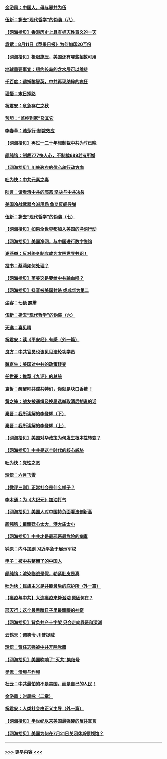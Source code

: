 #### [金浴凤：中国人，毋与邪共为伍](../pages/nsc993/n12324257.md?t=08121302) 
#### [伍新：撕去“现代哲学”的伪装（八）](../pages/nsc993/n12324188.md?t=08121302) 
#### [【网海拾贝】香港历史上具有标志性意义的一天](../pages/nsc993/n12324021.md?t=08121302) 
#### [袁斌：8月11日《苹果日报》为何加印20万份](../pages/nsc993/n12323955.md?t=08121302) 
#### [【网海拾贝】极限施压，美国还有哪些招数可用](../pages/nsc993/n12322512.md?t=08121302) 
#### [地球重要事宜：纽约长岛的含水层可以维持](../pages/nsc993/n12321844.md?t=08121302) 
#### [千百度：逮捕黎智英，中共再现纳粹的疯狂](../pages/nsc993/n12321777.md?t=08121302) 
#### [理悟：末日择路](../pages/nsc993/n12320812.md?t=08121302) 
#### [祝君安：危急存亡之秋](../pages/nsc993/n12320795.md?t=08121302) 
#### [苦胆：“监控到家”及其它](../pages/nsc993/n12320751.md?t=08121302) 
#### [李春草：踏莎行·制裁效应](../pages/nsc993/n12318290.md?t=08121302) 
#### [【网海拾贝】再过一二十年想制裁中共为时已晚](../pages/nsc993/n12318195.md?t=08121302) 
#### [颜纯钩：制裁777快人心，不制裁689若有所憾](../pages/nsc993/n12316912.md?t=08121302) 
#### [【网海拾贝】川普政府的信心和行动方向](../pages/nsc993/n12316673.md?t=08121302) 
#### [吐为快：中共元素之毒](../pages/nsc993/n12316547.md?t=08121302) 
#### [陆言：请看清中共的邪恶 坚决与中共决裂](../pages/nsc993/n12315784.md?t=08121302) 
#### [美国冷战武器今派用场 鱼叉反舰导弹](../pages/nsc993/n12316258.md?t=08121302) 
#### [伍新：撕去“现代哲学”的伪装（七）](../pages/nsc993/n12315846.md?t=08121302) 
#### [【网海拾贝】如果全世界都加入美国的净网行动](../pages/nsc993/n12315588.md?t=08121302) 
#### [【网海拾贝】美国净网，与中国进行数字脱钩](../pages/nsc993/n12312813.md?t=08121302) 
#### [谢燕益：反对终身制应成为文明世界共识！](../pages/nsc993/n12310465.md?t=08121302) 
#### [投书：蔡莉如何处理？](../pages/nsc993/n12310224.md?t=08121302) 
#### [【网海拾贝】英美这是要给中共输血吗？](../pages/nsc993/n12307646.md?t=08121302) 
#### [【网海拾贝】抖音被美国封杀 或成华为第二](../pages/nsc993/n12305277.md?t=08121302) 
#### [尘客：七绝 霹雳](../pages/nsc993/n12304053.md?t=08121302) 
#### [伍新：撕去“现代哲学”的伪装（六）](../pages/nsc993/n12303243.md?t=08121302) 
#### [天逸：喜见晴](../pages/nsc993/n12303226.md?t=08121302) 
#### [祝君安：读《平安经》有感（外一篇）](../pages/nsc993/n12303170.md?t=08121302) 
#### [良方：中共官员也该见见法轮功学员](../pages/nsc993/n12302985.md?t=08121302) 
#### [魏京生：美国对中共的政策转变](../pages/nsc993/n12302929.md?t=08121302) 
#### [任世豪：推荐《九评》的总统](../pages/nsc993/n12302838.md?t=08121302) 
#### [袁哲：醒醒吧共谍共特们，你就是块口香糖 ！](../pages/nsc993/n12302678.md?t=08121302) 
#### [黄之锋：战友被通缉及换届选举取消后想说的话](../pages/nsc993/n12302681.md?t=08121302) 
#### [秦晋：我所读解的李登辉（下）](../pages/nsc993/n12302171.md?t=08121302) 
#### [秦晋：我所读解的李登辉（上）](../pages/nsc993/n12301979.md?t=08121302) 
#### [【网海拾贝】美国对华政策为何发生根本性转变？](../pages/nsc993/n12302091.md?t=08121302) 
#### [【网海拾贝】中共是这个时代的核心威胁](../pages/nsc993/n12300541.md?t=08121302) 
#### [吐为快：党性之恶](../pages/nsc993/n12300263.md?t=08121302) 
#### [理悟：六月飞雪](../pages/nsc993/n12300243.md?t=08121302) 
#### [【微评三则】正常社会是什么样子？](../pages/nsc993/n12300228.md?t=08121302) 
#### [李木通：为《大纪元》加油打气](../pages/nsc993/n12280363.md?t=08121302) 
#### [【网海拾贝】美国人对中国持负面看法创新高](../pages/nsc993/n12298720.md?t=08121302) 
#### [颜纯钩：戴耀廷心太大，港大庙太小](../pages/nsc993/n12297682.md?t=08121302) 
#### [【网海拾贝】中共才是最邪恶最危险的病毒](../pages/nsc993/n12296470.md?t=08121302) 
#### [钟原：内斗加剧 习近平急于展示军权](../pages/nsc993/n12292544.md?t=08121302) 
#### [申子：被中共整懵了的中国人](../pages/nsc993/n12291389.md?t=08121302) 
#### [颜纯钩：渲染临战是假，勒紧肚皮是真](../pages/nsc993/n12290945.md?t=08121302) 
#### [吐为快：民族主义是共匪最后的庇护所（外一篇）](../pages/nsc993/n12290887.md?t=08121302) 
#### [【瘟疫与中共】大连瘟疫来势汹汹 原因何在？](../pages/nsc993/n12287474.md?t=08121302) 
#### [邢天行：这个最黑暗日子里最耀眼的神奇](../pages/nsc993/n12289882.md?t=08121302) 
#### [【网海拾贝】背负共产十字架 只会走向罪恶和深渊](../pages/nsc993/n12288290.md?t=08121302) 
#### [云鹤天：调笑令·川普捉贼](../pages/nsc993/n12285672.md?t=08121302) 
#### [理悟：贺任志强被中共开除党籍](../pages/nsc993/n12285597.md?t=08121302) 
#### [【网海拾贝】美国吹响了“灭共”集结号](../pages/nsc993/n12284522.md?t=08121302) 
#### [吴侃：溃坝与炸坝](../pages/nsc993/n12283593.md?t=08121302) 
#### [杜云：中共最怕的不是美国，而是自己的人民！](../pages/nsc993/n12282935.md?t=08121302) 
#### [金浴凤：时局咏（二章）](../pages/nsc993/n12282923.md?t=08121302) 
#### [祝君安：人类社会由正义主导（外一篇）](../pages/nsc993/n12282809.md?t=08121302) 
#### [【网海拾贝】半世纪以来美国最强硬的反共宣言](../pages/nsc993/n12282656.md?t=08121302) 
#### [【网海拾贝】美国为何在7月21日关闭休斯顿领馆？](../pages/nsc993/n12279731.md?t=08121302) 

----
#### [ >>> 更早内容 <<< ](../indexes/nsc993-earlier.md)
